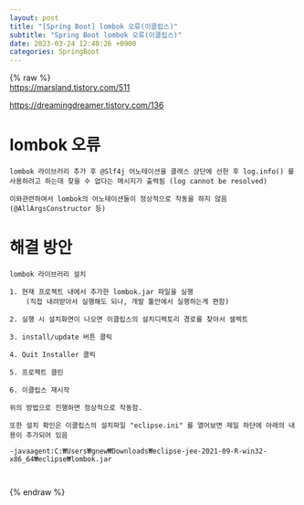```yaml
---  
layout: post  
title: "[Spring Boot] lombok 오류(이클립스)"  
subtitle: "Spring Boot lombok 오류(이클립스)"  
date: 2023-03-24 12:40:26 +0900  
categories: SpringBoot  
---  
```

{% raw %}  
https://marsland.tistory.com/511  
  
https://dreamingdreamer.tistory.com/136  
  
# lombok 오류  
  
	lombok 라이브러리 추가 후 @Slf4j 어노테이션을 클래스 상단에 선헌 후 log.info() 를 사용하려고 하는데 찾을 수 없다는 메시지가 출력됨 (log cannot be resolved)  
  
	이와관련하여서 lombok의 어노테이션들이 정상적으로 작동을 하지 않음 (@AllArgsConstructor 등)  
  
# 해결 방안  
  
	lombok 라이브러리 설치  
  
	1. 현재 프로젝트 내에서 추가한 lombok.jar 파일을 실행  
		(직접 내려받아서 실행해도 되나, 개발 툴안에서 실행하는게 편함)  
  
	2. 실행 시 설치화면이 나오면 이클립스의 설치디렉토리 경로를 찾아서 셀렉트  
  
	3. install/update 버튼 클릭  
  
	4. Quit Installer 클릭  
  
	5. 프로젝트 클린  
  
	6. 이클립스 재시작  
  
	위의 방법으로 진행하면 정상적으로 작동함.  
  
	또한 설치 확인은 이클립스의 설치파일 "eclipse.ini" 를 열어보면 제일 하단에 아래의 내용이 추가되어 있음  
  
	-javaagent:C:₩Users₩gnew₩Downloads₩eclipse-jee-2021-09-R-win32-x86_64₩eclipse₩lombok.jar  
  
	                                                                                                                                                                                                                                                                                                                                                                                                    
{% endraw %}